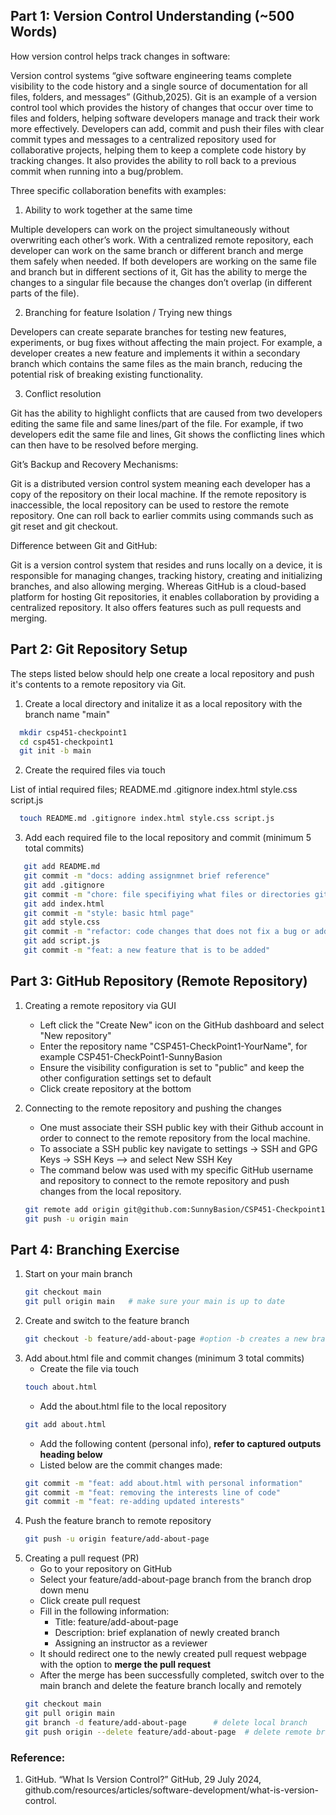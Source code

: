 ## Part 1: Version Control Understanding (~500 Words) 

How version control helps track changes in software:

Version control systems “give software engineering teams complete visibility to the code history and a single source of documentation for all files, folders, and messages” (Github,2025). Git is an example of a version control tool which provides the history of changes that occur over time to files and folders, helping software developers manage and track their work more effectively. Developers can add, commit and push their files with clear commit types and messages to a centralized repository used for collaborative projects, helping them to keep a complete code history by tracking changes. It also provides the ability to roll back to a previous commit when running into a bug/problem. 

Three specific collaboration benefits with examples:
1.	Ability to work together at the same time
   
Multiple developers can work on the project simultaneously without overwriting each other’s work. With a centralized remote repository, each developer can work on the same branch or different branch and merge them safely when needed. If both developers are working on the same file and branch but in different sections of it, Git has the ability to merge the changes to a singular file because the changes don’t overlap (in different parts of the file).

2.	Branching for feature Isolation / Trying new things

Developers can create separate branches for testing new features, experiments, or bug fixes without affecting the main project. For example, a developer creates a new feature and implements it within a secondary branch which contains the same files as the main branch, reducing the potential risk of breaking existing functionality. 

3.	Conflict resolution

Git has the ability to highlight conflicts that are caused from two developers editing the same file and same lines/part of the file. For example, if two developers edit the same file and lines, Git shows the conflicting lines which can then have to be resolved before merging.

Git’s Backup and Recovery Mechanisms: 

Git is a distributed version control system meaning each developer has a copy of the repository on their local machine. If the remote repository is inaccessible, the local repository can be used to restore the remote repository. One can roll back to earlier commits using commands such as git reset and git checkout. 

Difference between Git and GitHub:

Git is a version control system that resides and runs locally on a device, it is responsible for managing changes, tracking history, creating and initializing branches, and also allowing merging. Whereas GitHub is a cloud-based platform for hosting Git repositories, it enables collaboration by providing a centralized repository. It also offers features such as pull requests and merging. 

## Part 2: Git Repository Setup 
The steps listed below should help one create a local repository and push it's contents to a remote repository via Git.

1. Create a local directory and initalize it as a local repository with the branch name "main"
 ```bash
   mkdir csp451-checkpoint1
   cd csp451-checkpoint1
   git init -b main 
 ```
2. Create the required files via touch

List of intial required files; README.md .gitignore index.html style.css script.js 

 ```bash
   touch README.md .gitignore index.html style.css script.js
 ```

3. Add each required file to the local repository and commit (minimum 5 total commits)
```bash
   git add README.md
   git commit -m "docs: adding assignmnet brief reference"
   git add .gitignore
   git commit -m "chore: file specifiying what files or directories git should ignore in the repository"
   git add index.html
   git commit -m "style: basic html page"
   git add style.css
   git commit -m "refactor: code changes that does not fix a bug or add a new feature"
   git add script.js
   git commit -m "feat: a new feature that is to be added"
```
    
## Part 3: GitHub Repository (Remote Repository)
1. Creating a remote repository via GUI
   - Left click the "Create New" icon on the GitHub dashboard and select "New repository"
   - Enter the repository name "CSP451-CheckPoint1-YourName", for example CSP451-CheckPoint1-SunnyBasion
   - Ensure the visibility configuration is set  to "public" and keep the other configuration settings set to default
   - Click create repository at the bottom

2. Connecting to the remote repository and pushing the changes
   - One must associate their SSH public key  with their Github account in order to connect to the remote repository from the local machine.
   - To associate a SSH public key navigate to settings -> SSH and GPG Keys -> SSH Keys --> and select New SSH Key
   - The command below was used with my specific GitHub username and repository to connect to the remote repository and push changes from the local repository. 
   ```bash
   git remote add origin git@github.com:SunnyBasion/CSP451-Checkpoint1-SunnyBasion.git
   git push -u origin main
   ```
   
## Part 4: Branching Exercise 
1. Start on your main branch
   ```bash
   git checkout main
   git pull origin main   # make sure your main is up to date
   ```
2. Create and switch to the feature branch
   ```bash
   git checkout -b feature/add-about-page #option -b creates a new branch and switches to it 
   ```
3. Add about.html file and commit changes (minimum 3 total commits) 
   - Create the file via touch
   ```bash
   touch about.html
   ```
   - Add the about.html file to the local repository
   ```bash
   git add about.html
   ```
   - Add the following content (personal info), **refer to captured outputs heading below**
   - Listed below are the commit changes made:
   ```bash 
   git commit -m "feat: add about.html with personal information"
   git commit -m "feat: removing the interests line of code"
   git commit -m "feat: re-adding updated interests"
   ```
4. Push the feature branch to remote repository
   ```bash 
   git push -u origin feature/add-about-page
   ```
5. Creating a pull request (PR)
   - Go to your repository on GitHub
   - Select your feature/add-about-page branch from the branch drop down menu
   - Click create pull request
   - Fill in the following information:
      - Title: feature/add-about-page
      - Description: brief explanation of newly created branch
      - Assigning an instructor as a reviewer
   - It should redirect one to the newly created pull request webpage with the option to **merge the pull request**
   - After the merge has been successfully completed, switch over to the main branch and delete the feature branch locally and remotely
   ```bash 
   git checkout main
   git pull origin main
   git branch -d feature/add-about-page      # delete local branch
   git push origin --delete feature/add-about-page  # delete remote branch
   ```
### Reference:
1. GitHub. “What Is Version Control?” GitHub, 29 July 2024, github.com/resources/articles/software-development/what-is-version-control.










































